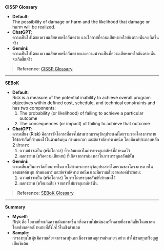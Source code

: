 **CISSP Glossary**
- **Default**:  
  The possibility of damage or harm and the likelihood that damage or harm will be realized.  
- **ChatGPT**:  
  ความเป็นไปได้ของความเสียหายหรืออันตราย และโอกาสที่ความเสียหายหรืออันตรายนั้นจะเกิดขึ้นจริง  
- **Gemini**:  
  ความเป็นไปได้ของความเสียหายหรืออันตรายและความน่าจะเป็นที่ความเสียหายหรืออันตรายนั้นจะเกิดขึ้นจริง  

> **Reference**: [CISSP Glossary](https://www.isc2.org/certifications/cissp/cissp-student-glossary#r)

---
 
**SEBoK**
- **Default**:  
  Risk is a measure of the potential inability to achieve overall program objectives within defined cost, schedule, and technical constraints and has two components:  
  1. The probability (or likelihood) of failing to achieve a particular outcome  
  2. The consequences (or impact) of failing to achieve that outcome  
- **ChatGPT**:  
  ความเสี่ยง (Risk) คือการวัดโอกาสที่อาจไม่สามารถบรรลุวัตถุประสงค์โดยรวมของโครงการภายใต้ข้อจำกัดที่กำหนดไว้ในด้านต้นทุน กำหนดเวลา และข้อจำกัดทางเทคนิค โดยมีองค์ประกอบหลัก 2 ประการ:  
  1. ความน่าจะเป็น (หรือโอกาส) ที่จะล้มเหลวในการบรรลุผลลัพธ์ที่กำหนดไว้
  2. ผลกระทบ (หรือความเสียหาย) ที่เกิดจากการล้มเหลวในการบรรลุผลลัพธ์นั้น  
- **Gemini**:  
  ความเสี่ยงเป็นการวัดศักยภาพในการไม่สามารถบรรลุวัตถุประสงค์โดยรวมของโครงการภายในขอบเขตต้นทุน กำหนดการ และข้อจำกัดทางเทคนิค และมีความเสี่ยงสององค์ประกอบ:  
  1. ความน่าจะเป็น (หรือโอกาส) ในการไม่บรรลุผลลัพธ์ที่กำหนดไว้  
  2. ผลกระทบ (หรือผลเสีย) จากการไม่บรรลุผลลัพธ์นั้น  

> **Reference**: [SEBoK Glossary](https://sebokwiki.org/wiki/Risk_(glossary))

---

**Summary**
- **Myself**:  
  Risk คือ โอกาสที่จะเกิดความผิดพลาดขึ้น หรือความไม่แน่นอนทั้งหลายที่อาจเกิดขึ้นในอนาคต โดยส่งผลต่อเป้าหมายที่ตั้งใจไว้ในเชิงด้านลบ  
- **Sample**:  
  การลงทุนในหุ้นมีความเสี่ยงจากราคาหุ้นตกเนื่องจากเหตุการณ์หลายๆ อย่าง ทำให้ขาดทุนหรือสูญเสียเงินต้น
